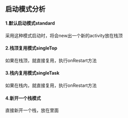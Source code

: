 ## 启动模式分析

#### 1.默认启动模式standard

采用这种模式启动时，将会new出一个新的activity放在栈顶

#### 2.栈顶复用模式singleTop

如果在栈顶，就直接复用，执行onRestart方法

#### 3.栈内复用模式singleTask

如果在栈内，就直接复用，执行onRestart方法

#### 4.新开一个栈模式

直接新开一个栈，放在里面